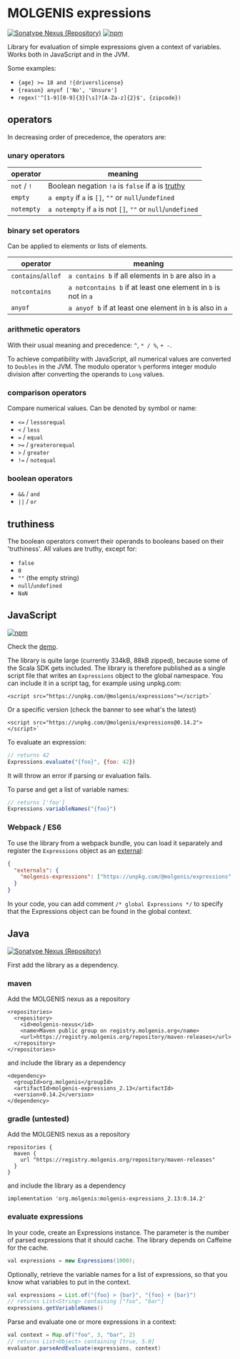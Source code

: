 # MOLGENIS expressions
[![Sonatype Nexus (Repository)](https://img.shields.io/nexus/maven-releases/org.molgenis/molgenis-expressions_2.13?server=https%3A%2F%2Fregistry.molgenis.org)](https://registry.molgenis.org/#browse/browse:maven-releases:org%2Fmolgenis%2Fmolgenis-expressions_2.13)
[![npm](https://img.shields.io/npm/v/@molgenis/expressions)](https://www.npmjs.com/package/@molgenis/expressions)

Library for evaluation of simple expressions given a context of variables.
Works both in JavaScript and in the JVM.

Some examples:
* `{age} >= 18 and !{driverslicense}`
* `{reason} anyof ['No', 'Unsure']`
* `regex('^[1-9][0-9]{3}[\s]?[A-Za-z]{2}$', {zipcode})`

## operators

In decreasing order of precedence, the operators are:
### unary operators
|operator|meaning|
|--------|-------|
| `not` / `!` | Boolean negation `!a` is `false` if a is [truthy](#truthy) |
|`empty`      | `a empty` if `a` is `[]`, `""` or `null`/`undefined`       |
|`notempty`   | `a notempty` if `a` is not `[]`, `""` or `null`/`undefined`|

### binary set operators
Can be applied to elements or lists of elements.

|operator|meaning|
|--------|-------|
|`contains`/`allof` | `a contains b` if all elements in `b` are also in `a` |
| `notcontains` | `a notcontains b` if at least one element in `b` is not in `a` |
| `anyof` | `a anyof b` if at least one element in `b` is also in `a` |

### arithmetic operators
With their usual meaning and precedence: `^`, `* / %`, `+ -`.

To achieve compatibility with JavaScript, all numerical values are converted to `Doubles` in the
JVM. The modulo operator `%` performs integer modulo division after converting the operands to `Long`
values.

### comparison operators
Compare numerical values. Can be denoted by symbol or name:
* `<=` /  `lessorequal`
* `<` / `less`
* `=` / `equal`
* `>=` / `greaterorequal`
* `>` / `greater`
* `!=` / `notequal`
### boolean operators
* `&&` / `and`
* `||` / `or`

## <a name="truthy"></a>truthiness
The boolean operators convert their operands to booleans based on their
'truthiness'. All values are truthy, except for:
* `false`
* `0`
* `""` (the empty string)
* `null`/`undefined`
* `NaN`


## JavaScript
[![npm](https://img.shields.io/npm/v/@molgenis/expressions)](https://www.npmjs.com/package/@molgenis/expressions)

Check the [demo](https://htmlpreview.github.io/?https://raw.githubusercontent.com/molgenis/molgenis-expressions/master/demo.html).

The library is quite large (currently 334kB, 88kB zipped), because some of the Scala SDK gets
included. The library is therefore published as a single script file that writes an `Expressions` object to the global
namespace.
You can include it in a script tag, for example using unpkg.com: 
```
<script src="https://unpkg.com/@molgenis/expressions"></script>`
```
Or a specific version (check the banner to see what's the latest)
```
<script src="https://unpkg.com/@molgenis/expressions@0.14.2"></script>`
```
To evaluate an expression:
```javascript
// returns 42
Expressions.evaluate("{foo}", {foo: 42})
```
It will throw an error if parsing or evaluation fails.

To parse and get a list of variable names:
```javascript
// returns ['foo']
Expressions.variableNames("{foo}")
```
### Webpack / ES6
To use the library from a webpack bundle, you can load it separately and register the `Expressions` 
object as an [external](https://webpack.js.org/configuration/externals/):
```json
{
  "externals": {
    "molgenis-expressions": ["https://unpkg.com/@molgenis/expressions", "Expressions"]
  }
}
```
In your code, you can add comment `/* global Expressions */` to specify that the Expressions object
can be found in the global context.
## Java
[![Sonatype Nexus (Repository)](https://img.shields.io/nexus/maven-releases/org.molgenis/molgenis-expressions_2.13?server=https%3A%2F%2Fregistry.molgenis.org)](https://registry.molgenis.org/#browse/browse:maven-releases:org%2Fmolgenis%2Fmolgenis-expressions_2.13)

First add the library as a dependency.
### maven
Add the MOLGENIS nexus as a repository
```
<repositories>
  <repository>
    <id>molgenis-nexus</id>
    <name>Maven public group on registry.molgenis.org</name>
    <url>https://registry.molgenis.org/repository/maven-releases</url>
  </repository>
</repositories>
```
and include the library as a dependency
```
<dependency>
  <groupId>org.molgenis</groupId>
  <artifactId>molgenis-expressions_2.13</artifactId>
  <version>0.14.2</version>
</dependency>
```
### gradle (untested)
Add the MOLGENIS nexus as a repository
```
repositories {
  maven {
    url "https://registry.molgenis.org/repository/maven-releases"
  }
}
```
and include the library as a dependency
```
implementation 'org.molgenis:molgenis-expressions_2.13:0.14.2'
```
### evaluate expressions
In your code, create an Expressions instance.
The parameter is the number of parsed expressions that it should cache.
The library depends on Caffeine for the cache.

```java
val expressions = new Expressions(1000);
```
Optionally, retrieve the variable names for a list of expressions, so that
you know what variables to put in the context.
```java
val expressions = List.of("{foo} > {bar}", "{foo} + {bar}")
// returns List<String> containing ["foo", "bar"]
expressions.getVariableNames()
```

Parse and evaluate one or more expressions in a context:
```java
val context = Map.of("foo", 3, "bar", 2)
// returns List<Object> containing [true, 5.0]
evaluator.parseAndEvaluate(expressions, context)
```
